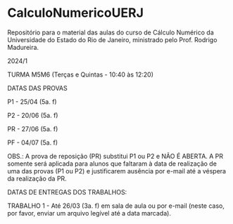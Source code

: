 # CalculoNumericoUERJ
Repositório para o material das aulas do curso de Cálculo Numérico da Universidade do Estado do Rio de Janeiro, ministrado pelo Prof. Rodrigo Madureira.


2024/1

TURMA M5M6 (Terças e Quintas - 10:40 às 12:20)

DATAS DAS PROVAS 

P1 - 25/04 (5a. f)

P2 - 20/06 (5a. f)

PR - 27/06 (5a. f)

PF - 04/07 (5a. f)


OBS.: A prova de reposição (PR) substitui P1 ou P2 e NÃO É ABERTA. A
PR somente será aplicada para alunos que faltaram à data de realização de
uma das provas (P1 ou P2) e justificarem ausência por e-mail até a véspera da
realização da PR.


DATAS DE ENTREGAS DOS TRABALHOS:

TRABALHO 1 - Até 26/03 (3a. f) em sala de aula ou por e-mail (neste caso, por favor, enviar um arquivo legível até a data marcada).


